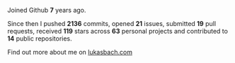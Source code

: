 Joined Github **7** years ago.

Since then I pushed **2136** commits, opened **21** issues, submitted **19** pull requests, received **119** stars across **63** personal projects and contributed to **14** public repositories.

Find out more about me on [lukasbach.com](https://lukasbach.com)
